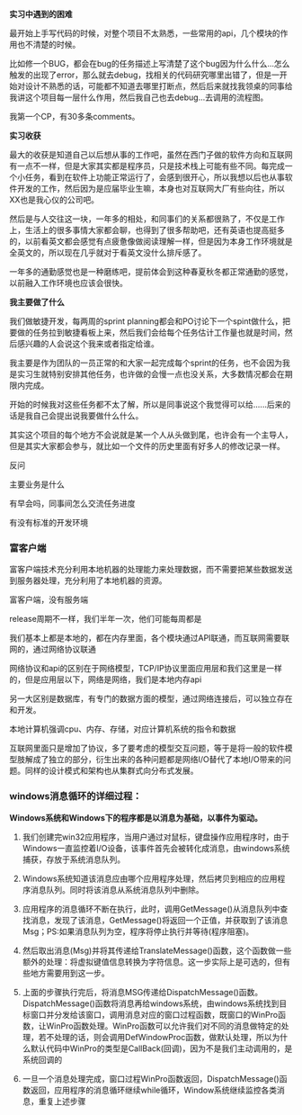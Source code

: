 **实习中遇到的困难**

最开始上手写代码的时候，对整个项目不太熟悉，一些常用的api，几个模块的作用也不清楚的时候。

比如修一个BUG，都会在bug的任务描述上写清楚了这个bug因为什么什么...怎么触发的出现了error，那么就去debug，找相关的代码研究哪里出错了，但是一开始对设计不熟悉的话，可能都不知道去哪里打断点，然后后来就找我领桌的同事给我讲这个项目每一层什么作用，然后我自己也去debug...去调用的流程图。

我第一个CP，有30多条comments。



**实习收获**

最大的收获是知道自己以后想从事的工作吧，虽然在西门子做的软件方向和互联网有一点不一样，但是大家其实都是程序员，只是技术栈上可能有些不同。每完成一个小任务，看到在软件上功能正常运行了，会感到很开心，所以我想以后也从事软件开发的工作，然后因为是应届毕业生嘛，本身也对互联网大厂有些向往，所以XX也是我心仪的公司吧。

然后是与人交往这一块，一年多的相处，和同事们的关系都很熟了，不仅是工作上，生活上的很多事情大家都会聊，也得到了很多帮助吧，还有英语也提高挺多的，以前看英文都会感觉有点疲惫像做阅读理解一样，但是因为本身工作环境就是全英文的，所以现在几乎就对于看英文没什么排斥感了。

一年多的通勤感觉也是一种磨练吧，提前体会到这种春夏秋冬都正常通勤的感觉，以前融入工作环境也应该会很快。



**我主要做了什么**

我们做敏捷开发，每两周的sprint planning都会和PO讨论下一个spint做什么，把要做的任务拉到敏捷看板上来，然后我们会给每个任务估计工作量也就是时间，然后感兴趣的人会说这个我来或者指定给谁。

我主要是作为团队的一员正常的和大家一起完成每个sprint的任务，也不会因为我是实习生就特别安排其他任务，也许做的会慢一点也没关系，大多数情况都会在期限内完成。

开始的时候我对这些任务都不太了解，所以是同事说这个我觉得可以给......后来的话是我自己会提出说我要做什么什么。

其实这个项目的每个地方不会说就是某一个人从头做到尾，也许会有一个主导人，但是其实大家都会参与，就比如一个文件的历史里面有好多人的修改记录一样。



反问

主要业务是什么

有早会吗，同事间怎么交流任务进度

有没有标准的开发环境



### 富客户端

富客户端技术充分利用本地机器的处理能力来处理数据，而不需要把某些数据发送到服务器处理，充分利用了本地机器的资源。



富客户端，没有服务端

release周期不一样，我们半年一次，他们可能每周都是

我们基本上都是本地的，都在内存里面，各个模块通过API联通，而互联网需要联网的，通过网络协议联通

网络协议和api的区别在于网络模型，TCP/IP协议里面应用层和我们这里是一样的，但是应用层以下，网络是网络，我们是本地内存api

另一大区别是数据库，有专门的数据方面的模型，通过网络连接后，可以独立存在和开发。

本地计算机强调cpu、内存、存储，对应计算机系统的指令和数据

互联网里面只是增加了协议，多了要考虑的模型交互问题，等于是将一般的软件模型肢解成了独立的部分，衍生出来的各种问题都是网络I/O替代了本地I/O带来的问题。同样的设计模式和架构也从集群式向分布式发展。



### windows消息循环的详细过程：

**Windows系统和Windows下的程序都是以消息为基础，以事件为驱动。**

1. 我们创建完win32应用程序，当用户通过对鼠标，键盘操作应用程序时，由于Windows一直监控着I/O设备，该事件首先会被转化成消息，由windows系统捕获，存放于系统消息队列。

2. Windows系统知道该消息应由哪个应用程序处理，然后拷贝到相应的应用程序消息队列。同时将该消息从系统消息队列中删除。

3. 应用程序的消息循环不断在执行，此时，调用GetMessage()从消息队列中查找消息，发现了该消息，GetMessage()将返回一个正值，并获取到了该消息Msg；PS:如果消息队列为空，程序将停止执行并等待(程序阻塞)。

4. 然后取出消息(Msg)并将其传递给TranslateMessage()函数，这个函数做一些额外的处理：将虚拟键值信息转换为字符信息。这一步实际上是可选的，但有些地方需要用到这一步。
5. 上面的步骤执行完后，将消息MSG传递给DispatchMessage()函数。DispatchMessage()函数将消息再给windows系统，由windows系统找到目标窗口并分发给该窗口，调用消息对应的窗口过程函数，既窗口的WinPro函数，让WinPro函数处理。WinPro函数可以允许我们对不同的消息做特定的处理，若不处理的话，则会调用DefWindowProc函数，做默认处理，所以为什么默认代码中WinPro的类型是CallBack(回调)，因为不是我们主动调用的，是系统回调的
6. 一旦一个消息处理完成，窗口过程WinPro函数返回，DispatchMessage()函数返回，应用程序的消息循环继续while循环，Window系统继续监控各类消息，重复上述步骤



